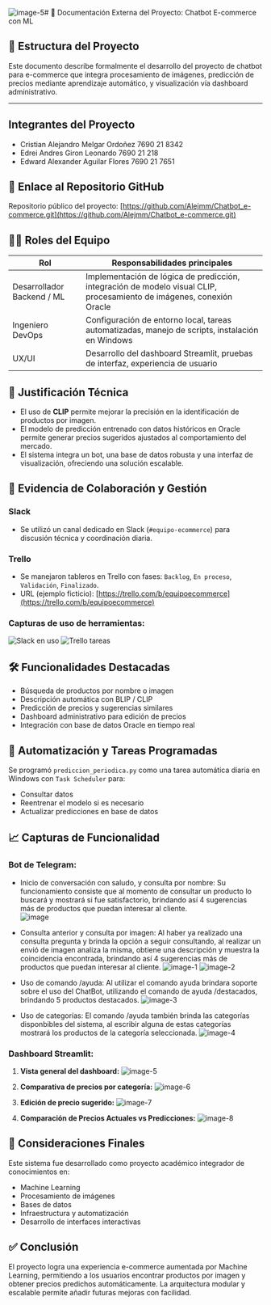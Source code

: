 ![image-5](https://github.com/user-attachments/assets/b55593f7-fb77-4ac8-bb2f-2b261cd621e6)# 📘 Documentación Externa del Proyecto: Chatbot E-commerce con ML

## 🧱 Estructura del Proyecto

Este documento describe formalmente el desarrollo del proyecto de chatbot para e-commerce que integra procesamiento de imágenes, predicción de precios mediante aprendizaje automático, y visualización vía dashboard administrativo.

---
## Integrantes del Proyecto 
- Cristian Alejandro Melgar Ordoñez 7690 21 8342
- Edrei Andres Giron Leonardo 7690 21 218
- Edward Alexander Aguilar Flores 7690 21 7651


## 🔗 Enlace al Repositorio GitHub

Repositorio público del proyecto: [https://github.com/Alejmm/Chatbot_e-commerce.git](https://github.com/Alejmm/Chatbot_e-commerce.git)


## 👨‍💻 Roles del Equipo

| Rol                        | Responsabilidades principales |
|---------------------------|-------------------------------|
| Desarrollador Backend / ML | Implementación de lógica de predicción, integración de modelo visual CLIP, procesamiento de imágenes, conexión Oracle |
| Ingeniero DevOps          | Configuración de entorno local, tareas automatizadas, manejo de scripts, instalación en Windows |
| UX/UI                     | Desarrollo del dashboard Streamlit, pruebas de interfaz, experiencia de usuario |


## 🧪 Justificación Técnica

- El uso de **CLIP** permite mejorar la precisión en la identificación de productos por imagen.
- El modelo de predicción entrenado con datos históricos en Oracle permite generar precios sugeridos ajustados al comportamiento del mercado.
- El sistema integra un bot, una base de datos robusta y una interfaz de visualización, ofreciendo una solución escalable.


## 📂 Evidencia de Colaboración y Gestión

### Slack
- Se utilizó un canal dedicado en Slack (`#equipo-ecommerce`) para discusión técnica y coordinación diaria.

### Trello
- Se manejaron tableros en Trello con fases: `Backlog`, `En proceso`, `Validación`, `Finalizado`.
- URL (ejemplo ficticio): [https://trello.com/b/equipoecommerce](https://trello.com/b/equipoecommerce)

### Capturas de uso de herramientas:

![Slack en uso](captures/slack.png)
![Trello tareas](captures/trello.png)


## 🛠️ Funcionalidades Destacadas

- Búsqueda de productos por nombre o imagen
- Descripción automática con BLIP / CLIP
- Predicción de precios y sugerencias similares
- Dashboard administrativo para edición de precios
- Integración con base de datos Oracle en tiempo real


## 📅 Automatización y Tareas Programadas

Se programó `prediccion_periodica.py` como una tarea automática diaria en Windows con `Task Scheduler` para:

- Consultar datos
- Reentrenar el modelo si es necesario
- Actualizar predicciones en base de datos


## 📈 Capturas de Funcionalidad

### Bot de Telegram:

- Inicio de conversación con saludo, y consulta por nombre: Su funcionamiento consiste que al momento de consultar un producto lo buscará y mostrará si fue satisfactorio, brindando así 4 sugerencias más de productos que puedan interesar al cliente.  
![image](https://github.com/user-attachments/assets/7c09daf1-f2ae-4384-a9ce-2f94cac971fe)

- Consulta anterior y consulta por imagen: Al haber  ya realizado una consulta pregunta y brinda la opción a seguir consultando, al realizar un envió de imagen analiza la misma, obtiene una descripción y muestra la coincidencia encontrada, brindando así 4 sugerencias más de productos que puedan interesar al cliente. 
![image-1](https://github.com/user-attachments/assets/bc5112dd-b314-4de4-b49d-82a4d68f87c6)
![image-2](https://github.com/user-attachments/assets/7a2e7d74-c17e-44ab-b0e6-952e1ef8697c)


- Uso de comando /ayuda: Al utilizar el comando ayuda brindara soporte sobre el uso del ChatBot, utilizando el comando de ayuda /destacados, brindando 5 productos destacados. 
![image-3](https://github.com/user-attachments/assets/d3115b9b-b043-4c46-8aba-21b49aee6d53)

- Uso de categorías: El comando /ayuda también brinda las categorías disponbibles del sistema, al escribir alguna de estas categorías mostrará los productos de la categoría seleccionada.
![image-4](https://github.com/user-attachments/assets/f51d189a-b9a3-48b3-8f9f-c23eb9948987)

### Dashboard Streamlit:

  1. **Vista general del dashboard:**
 ![image-5](https://github.com/user-attachments/assets/de43cb96-7fb6-4d5b-bc5f-24712d8ab77d)
  
  2. **Comparativa de precios por categoría:**
 ![image-6](https://github.com/user-attachments/assets/f4e03f99-9c70-4353-b213-7780aa7e9a60)
  
  3. **Edición de precio sugerido:**
![image-7](https://github.com/user-attachments/assets/f148c6ad-dbc9-42f1-aaf7-3c06ddc4a0bc)

 4. **Comparación de Precios Actuales vs Predicciones:**
![image-8](https://github.com/user-attachments/assets/9afef3f3-e826-43a8-a432-29ff05521cb1)


## 🧠 Consideraciones Finales

Este sistema fue desarrollado como proyecto académico integrador de conocimientos en:
- Machine Learning
- Procesamiento de imágenes
- Bases de datos
- Infraestructura y automatización
- Desarrollo de interfaces interactivas


## ✅ Conclusión

El proyecto logra una experiencia e-commerce aumentada por Machine Learning, permitiendo a los usuarios encontrar productos por imagen y obtener precios predichos automáticamente. La arquitectura modular y escalable permite añadir futuras mejoras con facilidad.

